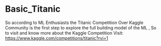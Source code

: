 # Basic_Titanic
So according to ML Enthusiasts the Titanic Competition Over Kaggle Community is the first step to explore the full building model of the ML ,
So to visit and know more about the Kaggle Competition Visit:
https://www.kaggle.com/competitions/titanic?rvi=1
